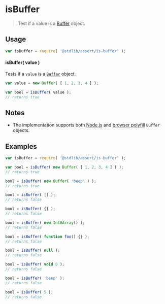 # isBuffer

> Test if a value is a [Buffer][node-buffer] object.


<section class="usage">

## Usage

``` javascript
var isBuffer = require( '@stdlib/assert/is-buffer' );
```

#### isBuffer( value )

Tests if a `value` is a [`Buffer`][node-buffer] object.

<!-- TODO: update once Buffer wrapper -->

<!-- eslint-disable no-buffer-constructor -->

``` javascript
var value = new Buffer( [ 1, 2, 3, 4 ] );

var bool = isBuffer( value );
// returns true
```

</section>

<!-- /.usage -->


<section class="notes">

## Notes

* The implementation supports both [Node.js][node-buffer] and [browser polyfill][browser-buffer] `Buffer` objects.

</section>

<!-- /.notes -->


<section class="examples">

## Examples

<!-- TODO: update once Buffer wrapper -->

<!-- eslint-disable no-buffer-constructor, no-restricted-syntax, no-empty-function -->

``` javascript
var isBuffer = require( '@stdlib/assert/is-buffer' );

var bool = isBuffer( new Buffer( [ 1, 2, 3, 4 ] ) );
// returns true

bool = isBuffer( new Buffer( 'beep' ) );
// returns true

bool = isBuffer( [] );
// returns false

bool = isBuffer( {} );
// returns false

bool = isBuffer( new Int8Array() );
// returns false

bool = isBuffer( function foo() {} );
// returns false

bool = isBuffer( null );
// returns false

bool = isBuffer( void 0 );
// returns false

bool = isBuffer( 'beep' );
// returns false

bool = isBuffer( 5 );
// returns false
```

</section>

<!-- /.examples -->


<section class="links">

[node-buffer]: http://nodejs.org/api/buffer.html
[browser-buffer]: https://github.com/feross/buffer

</section>

<!-- /.links -->
